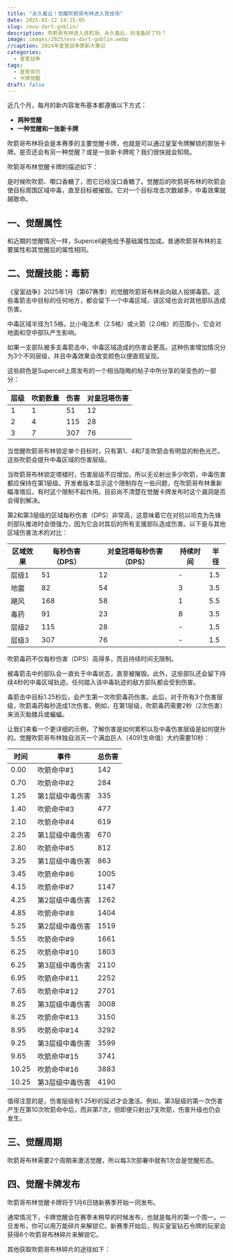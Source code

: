 ```yaml
---
title: "永久毒云！觉醒吹箭哥布林进入竞技场"
date: 2025-01-12 14:15:05
slug: /evo-dart-goblin/
description: 吹箭哥布林进入进机场，永久毒云，你准备好了吗？
image: images/2025/evo-dart-goblin.webp
//caption: 2024年皇室战争更新大事记
categories:
  - 皇室战争
tags:
  - 皇室资讯
  - 卡牌觉醒 
draft: false
---
```


近几个月，每月的新内容发布基本都遵循以下方式：
- **两种觉醒**
- **一种觉醒和一张新卡牌**

吹箭哥布林将会是本赛季的主要觉醒卡牌，也就是可以通过皇室令牌解锁的那张卡牌。是否还会有另一种觉醒？或是一张新卡牌呢？我们很快就会知晓。



吹箭哥布林觉醒卡牌的描述如下：

是时候吹吹箭、嚼口香糖了，而它已经没口香糖了。觉醒后的吹箭哥布林的吹箭会使目标周围区域中毒，直至目标被摧毁。它对一个目标攻击次数越多，中毒效果就越致命。

## 一、觉醒属性
和近期的觉醒情况一样，Supercell避免给予基础属性加成。普通吹箭哥布林的主要属性和其觉醒后的属性相同。

## 二、觉醒技能：毒箭
《皇室战争》2025年1月（第67赛季）的觉醒吹箭哥布林会向敌人投掷毒箭。这些毒箭击中目标的任何地方，都会留下一个中毒区域，该区域也会对其他部队造成伤害。

中毒区域半径为1.5格，比小电法术（2.5格）或火箭（2.0格）的范围小，它会对地面和空中部队产生影响。

如果一支部队被多支毒箭击中，中毒区域造成的伤害会更高。这种伤害增加情况分为3个不同层级，并且中毒效果会改变颜色以便直观呈现。

这些颜色是Supercell上周发布的一个相当隐晦的帖子中所分享的渐变色的一部分：

|层级|吹箭数量|伤害|对皇冠塔伤害|
|----|----|----|----|
|1|1|51|12|
|2|4|115|28|
|3|7|307|76|

当觉醒吹箭哥布林锁定单个目标时，只有第1、4和7支吹箭会有明显的粉色光芒。这些吹箭会提升中毒区域的伤害层级。

当吹箭哥布林锁定塔楼时，伤害层级不应增加，所以无论射出多少吹箭，中毒伤害都应保持在第1层级。开发者版本显示这个限制存在一些问题，在吹箭哥布林重新瞄准塔后，有时这个限制不起作用。目前尚不清楚在觉醒卡牌发布时这个漏洞是否会得到解决。

第2和第3层级的区域每秒伤害（DPS）非常高，这意味着它在对抗以坦克为先锋的部队推进时会很强力，因为它会对其后的所有支援部队造成伤害。以下是与其他区域伤害法术的对比：

|区域效果|每秒伤害（DPS）|对皇冠塔每秒伤害（DPS）|持续时间|半径|
|----|----|----|----|----|
|层级1|51|12| - |1.5|
|地震|82|54|3|3.5|
|飓风|168|58|1|5.5|
|毒药|91|23|8|3.5|
|层级2|115|28| - |1.5|
|层级3|307|76| - |1.5|

吹箭毒药不仅每秒伤害（DPS）高得多，而且持续时间无限制。

被毒箭击中的部队会一直处于中毒状态，直至被摧毁。此外，这些部队还会留下持续4秒的中毒区域轨迹。任何踏入该中毒轨迹的敌方部队都会受到伤害。

毒箭击中目标1.25秒后，会产生第一次吹箭毒药伤害。此后，对于所有3个伤害层级，吹箭毒药每秒造成1次伤害。例如，在第1层级，吹箭毒药需要2秒（2次伤害）来消灭骷髅兵或蝙蝠。

让我们来看一个更详细的示例，了解伤害是如何累积以及中毒伤害层级是如何提升的。觉醒吹箭哥布林独自消灭一个满血巨人（4091生命值）大约需要10秒：

|时间|事件|总伤害|
|----|----|----|
|0.00|吹箭命中#1|142|
|0.70|吹箭命中#2|284|
|1.25|第1层级中毒伤害|335|
|1.40|吹箭命中#3|477|
|2.10|吹箭命中#4|619|
|2.25|第1层级中毒伤害|670|
|2.80|吹箭命中#5|812|
|3.25|第1层级中毒伤害|863|
|3.45|吹箭命中#6|1005|
|4.15|吹箭命中#7|1147|
|4.25|第2层级中毒伤害|1262|
|4.85|吹箭命中#8|1404|
|5.25|第2层级中毒伤害|1519|
|5.55|吹箭命中#9|1661|
|6.25|吹箭命中#10|1803|
|6.25|第3层级中毒伤害|2110|
|6.95|吹箭命中#11|2252|
|7.65|吹箭命中#12|2701|
|8.25|第3层级中毒伤害|3008|
|8.25|吹箭命中#13|3150|
|8.95|吹箭命中#14|3292|
|9.25|第3层级中毒伤害|3599|
|9.65|吹箭命中#15|3741|
|10.25|吹箭命中#16|3883|
|10.25|第3层级中毒伤害|4190|

值得注意的是，伤害层级有1.25秒的延迟才会激活。例如，第3层级的第一次伤害产生在第10次吹箭命中后，而非第7次，但即便只射出7支吹箭，伤害升级也仍会发生。

## 三、觉醒周期
吹箭哥布林需要2个周期来激活觉醒，所以每3次部署中就有1次会是觉醒形态。

## 四、觉醒卡牌发布
吹箭哥布林觉醒卡牌将于1月6日随新赛季开始一同发布。

通常情况下，卡牌觉醒会在赛季末稍早的时候发布，也就是每月的第一个周一。一旦发布，你可以用万能碎片来解锁它。新赛季开始后，购买皇室钻石令牌的玩家会获得6个吹箭哥布林碎片来解锁它。

其他获取吹箭哥布林碎片的途径如下：